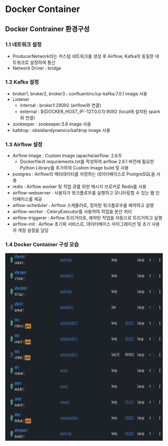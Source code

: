 # Docker Container 
## Docker Contrainer 환경구성
### 1.1 네트워크 설정
- ProducerNetwork라는 커스텀 네트워크를 생성 후 Airflow, Kafka의 동일한 네트워크로 설정하여 통신
- Network Driver : bridge

### 1.2 Kafka 설정
- broker1, broker2, broker3 : confluentinc/cp-kafka:7.0.1  image 사용
- Listener
   - Internal : broker1:29092 (airflow와 연결)
   - external : ${DOCKER_HOST_IP:-127.0.0.1}:9092 (local에 설치된 spark와 연결)
- zookeeper : zookeeper:3.8 image 사용
- kafdrop : obsidiandynamics/kafdrop image 사용

### 1.3 Airflow 설정
- Airflow Image : Custom Image (apache/airflow: 2.6.1)
   - Dockerfile과 requriements.txt를 작성하여 airflow 2.6.1 버전에 필요한 Python Library를 추가하여 Custom Image build 및 사용 
- postgres : Airflow의 메타데이터를 저장하는 데이터베이스로 PostgreSQL을 사용
- redis : Airflow worker 및 작업 큐를 위한 메시지 브로커로 Redis를 사용
- airflow-webserver : 사용자가 워크플로우를 실행하고 모니터링할 수 있는 웹 인터페이스를 제공
- aiflow-scheduler : Airflow 스케줄러로, 정의된 워크플로우를 예약하고 실행
- airflow-worker : CeleryExecutor를 사용하여 작업을 분산 처리
- airflow-triggerer : Airflow 트리거러로, 예약된 작업을 자동으로 트리거하고 실행
- airflow-init : Airflow 초기화 서비스로, 데이터베이스 마이그레이션 및 초기 사용자 계정 설정을 담당

### 1.4 Docker Container 구성 모습
<p align="left">
<img src="../Images/docker_container.png" alt="이미지2" width="1500" height="600">
</p>
